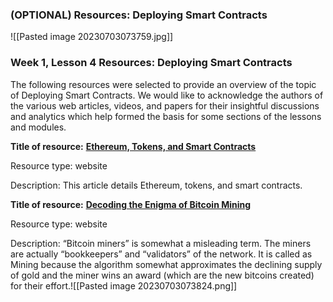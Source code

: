 ### (OPTIONAL) Resources: Deploying Smart Contracts
![[Pasted image 20230703073759.jpg]]
### Week 1, Lesson 4 Resources: Deploying Smart Contracts

The following resources were selected to provide an overview of the topic of Deploying Smart Contracts. We would like to acknowledge the authors of the various web articles, videos, and papers for their insightful discussions and analytics which help formed the basis for some sections of the lessons and modules.

**Title of resource:** [**Ethereum, Tokens, and Smart Contracts**](https://medium.com/@k3no/ethereum-tokens-smart-contracts-80f639f5c46b)

Resource type: website

Description: This article details Ethereum, tokens, and smart contracts.

**Title of resource:** [**Decoding the Enigma of Bitcoin Mining**](https://medium.com/all-things-ledger/decoding-the-enigma-of-bitcoin-mining-f8b2697bc4e2)

Resource type: website

Description: “Bitcoin miners” is somewhat a misleading term. The miners are actually “bookkeepers” and “validators” of the network. It is called as Mining because the algorithm somewhat approximates the declining supply of gold and the miner wins an award (which are the new bitcoins created) for their effort.![[Pasted image 20230703073824.png]]

